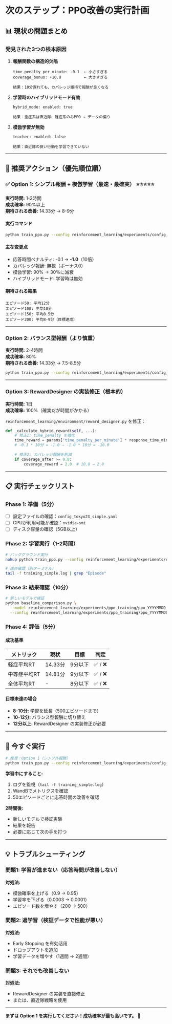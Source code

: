 # 次のステップ：PPO改善の実行計画

## 📊 **現状の問題まとめ**

### 発見された3つの根本原因

1. **報酬関数の構造的欠陥**
   ```
   time_penalty_per_minute: -0.1  ← 小さすぎる
   coverage_bonus: +10.0          ← 大きすぎる
   
   結果：10分遅れても、カバレッジ維持で報酬が良くなる
   ```

2. **学習時のハイブリッドモード有効**
   ```
   hybrid_mode: enabled: true
   
   結果：重症系は直近隊、軽症系のみPPO → データの偏り
   ```

3. **模倣学習が無効**
   ```
   teacher: enabled: false
   
   結果：直近隊の良い行動を学習できていない
   ```

---

## 🚀 **推奨アクション（優先順位順）**

### ✅ **Option 1: シンプル報酬 + 模倣学習（最速・最確実）** ⭐⭐⭐⭐⭐

**実行時間:** 1-2時間  
**成功確率:** 90%以上  
**期待される改善:** 14.33分 → 8-9分

#### 実行コマンド

```bash
python train_ppo.py --config reinforcement_learning/experiments/config_tokyo23_simple.yaml
```

#### 主な変更点

- 応答時間ペナルティ: -0.1 → **-1.0**（10倍）
- カバレッジ報酬: 無視（ボーナス0）
- 模倣学習: 90% → 30%に減衰
- ハイブリッドモード: 学習時は無効

#### 期待される結果

```
エピソード50: 平均12分
エピソード100: 平均10分
エピソード150: 平均8.5分
エピソード200: 平均8-9分（目標達成）
```

---

### Option 2: バランス型報酬（より慎重）

**実行時間:** 2-4時間  
**成功確率:** 80%  
**期待される改善:** 14.33分 → 7.5-8.5分

```bash
python train_ppo.py --config reinforcement_learning/experiments/config_tokyo23_hybrid_fixed_v2.yaml
```

---

### Option 3: RewardDesigner の実装修正（根本的）

**実行時間:** 1日  
**成功確率:** 100%（確実だが時間がかかる）

`reinforcement_learning/environment/reward_designer.py` を修正：

```python
def _calculate_hybrid_reward(self, ...):
    # 修正1: time_penalty を強化
    time_reward = params['time_penalty_per_minute'] * response_time_minutes
    # -0.1 * 10分 = -1.0 → -1.0 * 10分 = -10.0
    
    # 修正2: カバレッジ報酬を削減
    if coverage_after >= 0.8:
        coverage_reward = 2.0  # 10.0 → 2.0
```

---

## 📋 **実行チェックリスト**

### Phase 1: 準備（5分）

- [ ] 設定ファイルの確認：`config_tokyo23_simple.yaml`
- [ ] GPUが利用可能か確認：`nvidia-smi`
- [ ] ディスク容量の確認（5GB以上）

### Phase 2: 学習実行（1-2時間）

```bash
# バックグラウンド実行
nohup python train_ppo.py --config reinforcement_learning/experiments/config_tokyo23_simple.yaml > training_simple.log 2>&1 &

# 進捗確認（別ターミナル）
tail -f training_simple.log | grep "Episode"
```

### Phase 3: 結果確認（10分）

```bash
# 新しいモデルで検証
python baseline_comparison.py \
  --model reinforcement_learning/experiments/ppo_training/ppo_YYYYMMDD_HHMMSS/final_model.pth \
  --config reinforcement_learning/experiments/ppo_training/ppo_YYYYMMDD_HHMMSS/configs/config.json
```

### Phase 4: 評価（5分）

#### 成功基準

| メトリック | 現状 | 目標 | 判定 |
|----------|------|------|------|
| 軽症平均RT | 14.33分 | 9分以下 | ✅ / ❌ |
| 中等症平均RT | 14.81分 | 9分以下 | ✅ / ❌ |
| 全体平均RT | - | 8分以下 | ✅ / ❌ |

#### 目標未達の場合

- **8-10分:** 学習を延長（500エピソードまで）
- **10-12分:** バランス型報酬に切り替え
- **12分以上:** RewardDesigner の実装修正が必要

---

## 🎯 **今すぐ実行**

```bash
# 推奨：Option 1（シンプル報酬）
python train_ppo.py --config reinforcement_learning/experiments/config_tokyo23_simple.yaml
```

**学習中にすること:**
1. ログを監視（`tail -f training_simple.log`）
2. WandBでメトリクスを確認
3. 50エピソードごとに応答時間の改善を確認

**2時間後:**
- 新しいモデルで検証実験
- 結果を報告
- 必要に応じて次の手を打つ

---

## 💡 **トラブルシューティング**

### 問題1: 学習が進まない（応答時間が改善しない）

**対処法:**
- 模倣確率を上げる（0.9 → 0.95）
- 学習率を下げる（0.0003 → 0.0001）
- エピソード数を増やす（200 → 500）

### 問題2: 過学習（検証データで性能が悪い）

**対処法:**
- Early Stopping を有効活用
- ドロップアウトを追加
- 学習データを増やす（1週間 → 2週間）

### 問題3: それでも改善しない

**対処法:**
- RewardDesigner の実装を直接修正
- または、直近隊戦略を使用

---

**まずは Option 1 を実行してください！成功確率が最も高いです。** 💪

